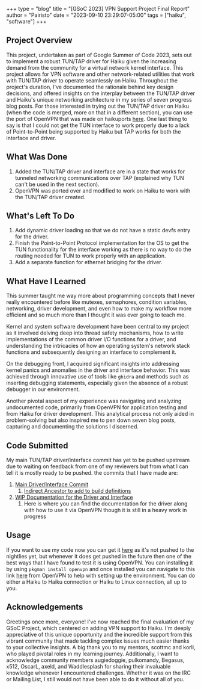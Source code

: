 +++
type = "blog"
title = "[GSoC 2023] VPN Support Project Final Report"
author = "Pairisto"
date = "2023-09-10 23:29:07-05:00"
tags = ["haiku", "software"]
+++

## Project Overview
This project, undertaken as part of Google Summer of Code 2023, sets out to implement a robust TUN/TAP driver for Haiku given the increasing demand from the community for a virtual network kernel interface. This project allows for VPN software and other network-related utilities that work with TUN/TAP driver to operate seamlessly on Haiku. Throughout the project's duration, I've documented the rationale behind key design decisions, and offered insights on the interplay between the TUN/TAP driver and Haiku's unique networking architecture in my series of seven progress blog posts. For those interested in trying out the TUN/TAP driver on Haiku (when the code is merged, more on that in a different section), you can use the port of OpenVPN that was made on haikuports [here](https://github.com/haikuports/haikuports/tree/master/net-vpn/openvpn). One last thing to say is that I could not get the TUN interface to work properly due to a lack of Point-to-Point being supported by Haiku but TAP works for both the interface and driver.

## What Was Done
1. Added the TUN/TAP driver and interface are in a state that works for tunneled networking communications over TAP (explained why TUN can't be used in the next section).
2. OpenVPN was ported over and modified to work on Haiku to work with the TUN/TAP driver created.

## What's Left To Do
1. Add dynamic driver loading so that we do not have a static devfs entry for the driver.
2. Finish the Point-to-Point Protocol implementation for the OS to get the TUN functionality for the interface working as there is no way to do the routing needed for TUN to work properly with an application.
3. Add a separate function for ethernet bridging for the driver.

## What Have I Learned
This summer taught me way more about programming concepts that I never really encountered before like mutexes, semaphores, condition variables,  networking, driver development, and even how to make my workflow more efficient and so much more than I thought it was ever going to teach me.

Kernel and system software development have been central to my project as it involved delving deep into thread safety mechanisms, how to write implementations of the common driver I/O functions for a driver, and understanding the intricacies of how an operating system's network stack functions and subsequently designing an interface to complement it.

On the debugging front, I acquired significant insights into addressing kernel panics and anomalies in the driver and interface behavior. This was achieved through innovative use of tools like `ghidra` and methods such as inserting debugging statements, especially given the absence of a robust debugger in our environment.

Another pivotal aspect of my experience was navigating and analyzing undocumented code, primarily from OpenVPN for application testing and from Haiku for driver development. This analytical process not only aided in problem-solving but also inspired me to pen down seven blog posts, capturing and documenting the solutions I discerned.

## Code Submitted
My main TUN/TAP driver/interface commit has yet to be pushed upstream due to waiting on feedback from one of my reviewers but from what I can tell it is mostly ready to be pushed. the commits that I have made are:
1. [Main Driver/Interface Commit](https://review.haiku-os.org/c/haiku/+/6608/)
    1. [Indirect Ancestor to add to build definitions](https://review.haiku-os.org/c/haiku/+/6898/2?usp=related-change)
2. [WIP Documentation for the Driver and Interface](https://review.haiku-os.org/c/haiku/+/6904/1?usp=related-change)
    1. Here is where you can find the documentation for the driver along with how to use it via OpenVPN though it is still in a heavy work in progress

## Usage
If you want to use my code now you can get it [here](https://haiku.movingborders.es/testbuild/I19f37ef75250526d7a7f9e254fd0bf3693582c92/2/hrev57265/) as it's not pushed to the nightlies yet, but whenever it does get pushed in the future then one of the best ways that I have found to test it is using OpenVPN. You can installing it by using `pkgman install openvpn` and once installed you can navigate to this link [here](https://openvpn.net/community-resources/how-to/#setting-up-your-own-certificate-authority-ca-and-generating-certificates-and-keys-for-an-openvpn-server-and-multiple-clients) from OpenVPN to help with setting up the environment. You can do either a Haiku to Haiku connection or Haiku to Linux connection, all up to you.

## Acknowledgements
Greetings once more, everyone! I've now reached the final evaluation of my GSoC Project, which centered on adding VPN support to Haiku. I'm deeply appreciative of this unique opportunity and the incredible support from this vibrant community that made tackling complex issues much easier thanks to your collective insights. A big thank you to my mentors, scottmc and korli, who played pivotal roles in my learning journey. Additionally, I want to acknowledge community members augiedoggie, pulkomandy, Begasus, x512, OscarL, axeld, and Waddlesplash for sharing their invaluable knowledge whenever I encountered challenges. Whether it was on the IRC or Mailing List, I still would not have been able to do it without all of you.
